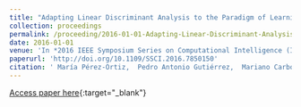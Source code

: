 ```yaml
---
title: "Adapting Linear Discriminant Analysis to the Paradigm of Learning from Label Proportions"
collection: proceedings
permalink: /proceeding/2016-01-01-Adapting-Linear-Discriminant-Analysis-to-the-Paradigm-of-Learning-from-Label-Proportions
date: 2016-01-01
venue: 'In *2016 IEEE Symposium Series on Computational Intelligence (IEEE SSCI 2016)*'
paperurl: 'http://doi.org/10.1109/SSCI.2016.7850150'
citation: ' María Pérez-Ortiz,  Pedro Antonio Gutiérrez,  Mariano Carbonero-Ruz,  César Hervás-Martínez, &quot;Adapting Linear Discriminant Analysis to the Paradigm of Learning from Label Proportions.&quot; In *2016 IEEE Symposium Series on Computational Intelligence (IEEE SSCI 2016)*, 2016, Athens, Greece, pp.1--7.'
---
```

[Access paper here](http://doi.org/10.1109/SSCI.2016.7850150){:target="_blank"}
